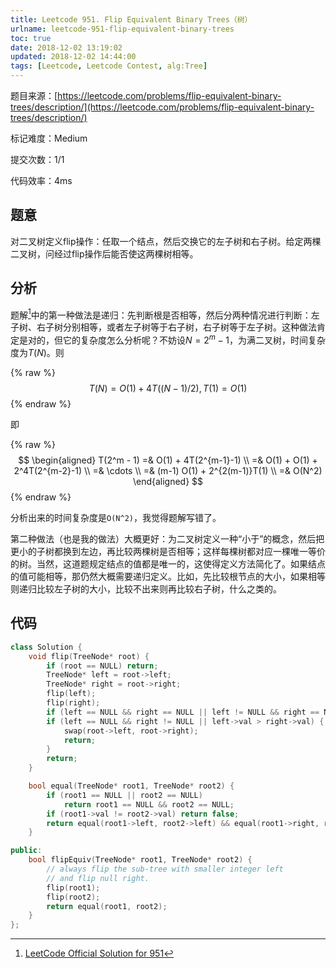 ```yaml
---
title: Leetcode 951. Flip Equivalent Binary Trees（树）
urlname: leetcode-951-flip-equivalent-binary-trees
toc: true
date: 2018-12-02 13:19:02
updated: 2018-12-02 14:44:00
tags: [Leetcode, Leetcode Contest, alg:Tree]
---
```


题目来源：[https://leetcode.com/problems/flip-equivalent-binary-trees/description/](https://leetcode.com/problems/flip-equivalent-binary-trees/description/)

标记难度：Medium

提交次数：1/1

代码效率：4ms

## 题意

对二叉树定义flip操作：任取一个结点，然后交换它的左子树和右子树。给定两棵二叉树，问经过flip操作后能否使这两棵树相等。

## 分析

题解[^solution]中的第一种做法是递归：先判断根是否相等，然后分两种情况进行判断：左子树、右子树分别相等，或者左子树等于右子树，右子树等于左子树。这种做法肯定是对的，但它的复杂度怎么分析呢？不妨设$N = 2^m - 1$，为满二叉树，时间复杂度为$T(N)$。则

{% raw %}
$$T(N) = O(1) + 4T((N-1)/2), \, T(1)=O(1)$$
{% endraw %}

即

{% raw %}
$$
\begin{aligned}
T(2^m - 1) =& O(1) + 4T(2^{m-1}-1) \\
=& O(1) + O(1) + 2^4T(2^{m-2}-1) \\
=& \cdots \\
=& (m-1) O(1) + 2^{2(m-1)}T(1) \\
=& O(N^2)
\end{aligned}
$$
{% endraw %}

分析出来的时间复杂度是`O(N^2)`，我觉得题解写错了。

[^solution]: [LeetCode Official Solution for 951](https://leetcode.com/problems/flip-equivalent-binary-trees/solution/)

第二种做法（也是我的做法）大概更好：为二叉树定义一种“小于”的概念，然后把更小的子树都换到左边，再比较两棵树是否相等；这样每棵树都对应一棵唯一等价的树。当然，这道题规定结点的值都是唯一的，这使得定义方法简化了。如果结点的值可能相等，那仍然大概需要递归定义。比如，先比较根节点的大小，如果相等则递归比较左子树的大小，比较不出来则再比较右子树，什么之类的。

## 代码

```cpp
class Solution {
    void flip(TreeNode* root) {
        if (root == NULL) return;
        TreeNode* left = root->left;
        TreeNode* right = root->right;
        flip(left);
        flip(right);
        if (left == NULL && right == NULL || left != NULL && right == NULL) return;
        if (left == NULL && right != NULL || left->val > right->val) {
            swap(root->left, root->right);
            return;
        }
        return;
    }

    bool equal(TreeNode* root1, TreeNode* root2) {
        if (root1 == NULL || root2 == NULL)
            return root1 == NULL && root2 == NULL;
        if (root1->val != root2->val) return false;
        return equal(root1->left, root2->left) && equal(root1->right, root2->right);
    }

public:
    bool flipEquiv(TreeNode* root1, TreeNode* root2) {
        // always flip the sub-tree with smaller integer left
        // and flip null right.
        flip(root1);
        flip(root2);
        return equal(root1, root2);
    }
};
```